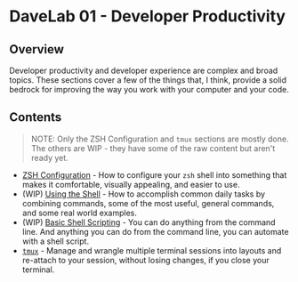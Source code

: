 # DaveLab 01 - Developer Productivity

## Overview

Developer productivity and developer experience are complex and broad topics. These sections cover a few of the things that, I think, provide a solid bedrock for improving the way you work with your computer and your code.

## Contents

> NOTE: Only the ZSH Configuration and `tmux` sections are mostly done. The others are WIP - they have some of the raw content but aren't ready yet.

- [ZSH Configuration](./01_zsh-configuration/README.md) - How to configure your `zsh` shell into something that makes it comfortable, visually appealing, and easier to use.
- (WIP) [Using the Shell](./02_using-the-shell/README.md) - How to accomplish common daily tasks by combining commands, some of the most useful, general commands, and some real world examples.
- (WIP) [Basic Shell Scripting](./03_basic-shell-scripting/README.md) - You can do anything from the command line. And anything you can do from the command line, you can automate with a shell script.
- [`tmux`](./04_tmux/README.md) - Manage and wrangle multiple terminal sessions into layouts and re-attach to your session, without losing changes, if you close your terminal.

